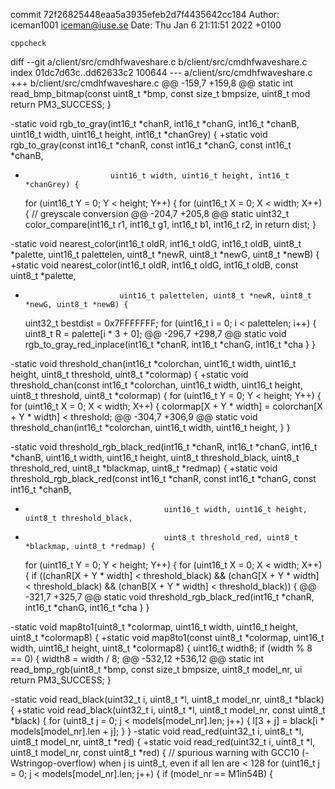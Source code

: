 commit 72f26825448eaa5a3935efeb2d7f4435642cc184
Author: iceman1001 <iceman@iuse.se>
Date:   Thu Jan 6 21:11:51 2022 +0100

    cppcheck

diff --git a/client/src/cmdhfwaveshare.c b/client/src/cmdhfwaveshare.c
index 01dc7d63c..dd62633c2 100644
--- a/client/src/cmdhfwaveshare.c
+++ b/client/src/cmdhfwaveshare.c
@@ -159,7 +159,8 @@ static int read_bmp_bitmap(const uint8_t *bmp, const size_t bmpsize, uint8_t mod
     return PM3_SUCCESS;
 }
 
-static void rgb_to_gray(int16_t *chanR, int16_t *chanG, int16_t *chanB, uint16_t width, uint16_t height, int16_t *chanGrey) {
+static void rgb_to_gray(const int16_t *chanR, const int16_t *chanG, const int16_t *chanB,
+                        uint16_t width, uint16_t height, int16_t *chanGrey) {
     for (uint16_t Y = 0; Y < height; Y++) {
         for (uint16_t X = 0; X < width; X++) {
             // greyscale conversion
@@ -204,7 +205,8 @@ static uint32_t color_compare(int16_t r1, int16_t g1, int16_t b1, int16_t r2, in
     return dist;
 }
 
-static void nearest_color(int16_t oldR, int16_t oldG, int16_t oldB, uint8_t *palette, uint16_t palettelen, uint8_t *newR, uint8_t *newG, uint8_t *newB) {
+static void nearest_color(int16_t oldR, int16_t oldG, int16_t oldB, const uint8_t *palette,
+                          uint16_t palettelen, uint8_t *newR, uint8_t *newG, uint8_t *newB) {
     uint32_t bestdist = 0x7FFFFFFF;
     for (uint16_t i = 0; i < palettelen; i++) {
         uint8_t R = palette[i * 3 + 0];
@@ -296,7 +298,7 @@ static void rgb_to_gray_red_inplace(int16_t *chanR, int16_t *chanG, int16_t *cha
     }
 }
 
-static void threshold_chan(int16_t *colorchan, uint16_t width, uint16_t height, uint8_t threshold, uint8_t *colormap) {
+static void threshold_chan(const int16_t *colorchan, uint16_t width, uint16_t height, uint8_t threshold, uint8_t *colormap) {
     for (uint16_t Y = 0; Y < height; Y++) {
         for (uint16_t X = 0; X < width; X++) {
             colormap[X + Y * width] = colorchan[X + Y * width] < threshold;
@@ -304,7 +306,9 @@ static void threshold_chan(int16_t *colorchan, uint16_t width, uint16_t height,
     }
 }
 
-static void threshold_rgb_black_red(int16_t *chanR, int16_t *chanG, int16_t *chanB, uint16_t width, uint16_t height, uint8_t threshold_black, uint8_t threshold_red, uint8_t *blackmap, uint8_t *redmap) {
+static void threshold_rgb_black_red(const int16_t *chanR, const int16_t *chanG, const int16_t *chanB,
+                                    uint16_t width, uint16_t height, uint8_t threshold_black,
+                                    uint8_t threshold_red, uint8_t *blackmap, uint8_t *redmap) {
     for (uint16_t Y = 0; Y < height; Y++) {
         for (uint16_t X = 0; X < width; X++) {
             if ((chanR[X + Y * width] < threshold_black) && (chanG[X + Y * width] < threshold_black) && (chanB[X + Y * width] < threshold_black)) {
@@ -321,7 +325,7 @@ static void threshold_rgb_black_red(int16_t *chanR, int16_t *chanG, int16_t *cha
     }
 }
 
-static void map8to1(uint8_t *colormap, uint16_t width, uint16_t height, uint8_t *colormap8) {
+static void map8to1(const uint8_t *colormap, uint16_t width, uint16_t height, uint8_t *colormap8) {
     uint16_t width8;
     if (width % 8 == 0) {
         width8 = width / 8;
@@ -532,12 +536,12 @@ static int read_bmp_rgb(uint8_t *bmp, const size_t bmpsize, uint8_t model_nr, ui
     return PM3_SUCCESS;
 }
 
-static void read_black(uint32_t i, uint8_t *l, uint8_t model_nr, uint8_t *black) {
+static void read_black(uint32_t i, uint8_t *l, uint8_t model_nr, const uint8_t *black) {
     for (uint8_t j = 0; j < models[model_nr].len; j++) {
         l[3 + j] = black[i * models[model_nr].len + j];
     }
 }
-static void read_red(uint32_t i, uint8_t *l, uint8_t model_nr, uint8_t *red) {
+static void read_red(uint32_t i, uint8_t *l, uint8_t model_nr, const uint8_t *red) {
     // spurious warning with GCC10 (-Wstringop-overflow) when j is uint8_t, even if all len are < 128
     for (uint16_t j = 0; j < models[model_nr].len; j++) {
         if (model_nr == M1in54B) {
